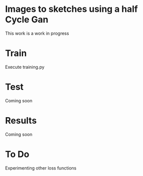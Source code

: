 # Images to sketches using a half Cycle Gan
This work is a work in progress
# Train
Execute training.py
# Test
Coming soon
# Results
Coming soon
# To Do
Experimenting other loss functions

